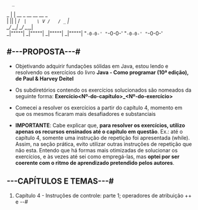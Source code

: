       _                             
   _ | |   __ _     __ __    __ _   
  | || |  / _` |    \ V /   / _` |  
  _\__/   \__,_|    _\_/_   \__,_|  
_|"""""| _|"""""| _|"""""| _|"""""| 
"`-0-0-' "`-0-0-' "`-0-0-' "`-0-0-'                        

## #---PROPOSTA---#

- Objetivando adquirir fundações sólidas em Java, estou lendo e resolvendo os exercícios do livro **Java - Como programar
  (10ª edição), de Paul & Harvey Deitel**

- Os subdiretórios contendo os exercícios solucionados são nomeados da seguinte forma: **Exercício<Nº-do-capítulo>_<Nº-do-exercício>**

- Comecei a resolver os exercícios a partir do capítulo 4, momento em que os mesmos ficaram mais desafiadores e substanciais

- **IMPORTANTE**: 
  Cabe explicar que, **para resolver os exercícios, utilizo apenas os recursos ensinados até o capítulo em questão**. Ex.: até o
  capítulo 4, somente uma instrução de repetição foi apresentada (while). Assim, na seção prática, evito utilizar outras instruções
  de repetição que não esta. Entendo que há formas mais otimizadas de solucionar os exercícios, e às vezes até sei como empregá-las, 
  mas **optei por ser coerente com o ritmo de aprendizado pretendido pelos autores**.

## ---CAPÍTULOS E TEMAS---#

1. Capítulo 4  - Instruções de controle: parte 1; operadores de atribuição ++ e --#